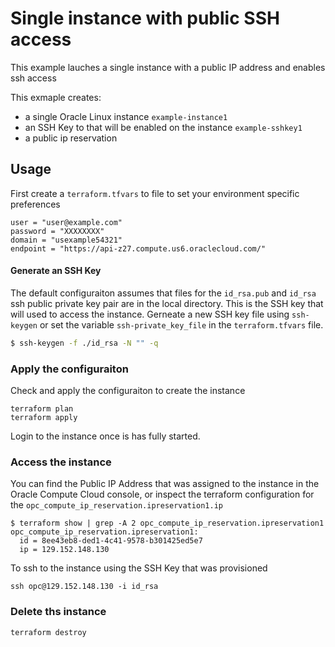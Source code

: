 Single instance with public SSH access
======================================

This example lauches a single instance with a public IP address and enables ssh access

This exmaple creates:

-	a single Oracle Linux instance `example-instance1`
-	an SSH Key to that will be enabled on the instance `example-sshkey1`
-	a public ip reservation

Usage
-----

First create a `terraform.tfvars` to file to set your environment specific preferences

```
user = "user@example.com"
password = "XXXXXXXX"
domain = "usexample54321"
endpoint = "https://api-z27.compute.us6.oraclecloud.com/"

```

#### Generate an SSH Key

The default configuraiton assumes that files for the `id_rsa.pub` and `id_rsa` ssh public private key pair are in the local directory. This is the SSH key that will used to access the instance. Gerneate a new SSH key file using `ssh-keygen` or set the variable `ssh-private_key_file` in the `terraform.tfvars` file.

```sh
$ ssh-keygen -f ./id_rsa -N "" -q
```

### Apply the configuraiton

Check and apply the configuraiton to create the instance

```
terraform plan
terraform apply
```

Login to the instance once is has fully started.

### Access the instance

You can find the Public IP Address that was assigned to the instance in the Oracle Compute Cloud console, or inspect the terraform configuration for the `opc_compute_ip_reservation.ipreservation1.ip`

```
$ terraform show | grep -A 2 opc_compute_ip_reservation.ipreservation1
opc_compute_ip_reservation.ipreservation1:
  id = 8ee43eb8-ded1-4c41-9578-b301425ed5e7
  ip = 129.152.148.130
```

To ssh to the instance using the SSH Key that was provisioned

```
ssh opc@129.152.148.130 -i id_rsa
```

### Delete ths instance

```
terraform destroy
```
